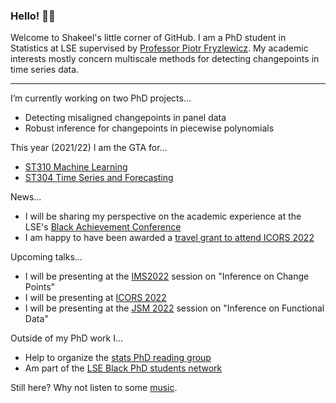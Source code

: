 ### Hello! 👋🏾

Welcome to Shakeel's little corner of GitHub. I am a PhD student in Statistics at LSE supervised by [Professor Piotr Fryzlewicz](https://stats.lse.ac.uk/fryzlewicz/). My academic interests mostly concern multiscale methods for detecting changepoints in time series data.

---

I’m currently working on two PhD projects...
  - Detecting misaligned changepoints in panel data
  - Robust inference for changepoints in piecewise polynomials

This year (2021/22) I am the GTA for...
  * [ST310 Machine Learning](https://www.lse.ac.uk/resources/calendar2020-2021/courseGuides/ST/2020_ST310.htm)
  * [ST304 Time Series and Forecasting](https://www.lse.ac.uk/resources/calendar2020-2021/courseGuides/ST/2020_ST304.htm)

News... 
  * I will be sharing my perspective on the academic experience at the LSE's [Black Achievement Conference](https://www.lse.ac.uk/study-at-lse/Undergraduate/widening-participation/Sixth-form-college/black-achievement-conference-year-12)
  * I am happy to have been awarded a [travel grant to attend ICORS 2022](https://uwaterloo.ca/international-conference-robust-statistics/awards)

Upcoming talks...
  * I will be presenting at the [IMS2022](https://www.imsannualmeeting-london2022.com/) session on "Inference on Change Points"
  * I will be presenting at [ICORS 2022](https://uwaterloo.ca/international-conference-robust-statistics/)
  * I will be presenting at the [JSM 2022](https://ww2.amstat.org/meetings/jsm/2022/onlineprogram/AbstractDetails.cfm?abstractid=322376) session on "Inference on Functional Data"

Outside of my PhD work I...
  * Help to organize the [stats PhD reading group](https://lse-stats-phd-reading-group.github.io/)
  * Am part of the [LSE Black PhD students network](https://twitter.com/LseMwangaza)

Still here? Why not listen to some [music](https://www.youtube.com/watch?v=BN8M2irJVJA).
